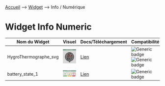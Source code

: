 <a href="{{site.url}}/documentation">Accueil</a> --> <a href="{{site.url}}/documentation/{{site.widget}}">Widget</a> --> Info / Numérique

# Widget Info Numeric

| Nom du Widget  | Visuel         | Docs/Téléchargement     | Compatibilité     |
|----------------|----------------|-------------------------|-------------------|
| HygroThermographe_svg | <img src="hygroThermographe_svg/images/capture1_4.png" width="300px" alt="HygroThermographe_svg" /> | <a href="./hygroThermographe_svg"><i class="fas fa-file-download"></i> Lien</a> | ![Generic badge](https://img.shields.io/badge/Version-4.3%20%7C%204.4-green.svg)<br>![Generic badge](https://img.shields.io/badge/status-beta-orange.svg) |
| battery_state_1 | <img src="battery_state_1/images/capture1_3.gif" alt="battery_state_1" /> | <a href="./battery_state_1"><i class="fas fa-file-download"></i> Lien</a> | ![Generic badge](https://img.shields.io/badge/Version-4.3%20%7C%204.4-green.svg) |
